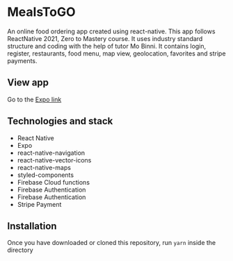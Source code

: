 # MealsToGO

An online food ordering app created using react-native. This app follows ReactNative 2021, Zero to Mastery course. It uses industry standard structure and coding with the help of tutor Mo Binni. It contains login, register, restaurants, food menu, map view, geolocation, favorites and stripe payments.

## View app

Go to the [Expo link](https://expo.io/@jasimpicme/projects/MealsToGo)

## Technologies and stack

- React Native
- Expo
- react-native-navigation
- react-native-vector-icons
- react-native-maps
- styled-components
- Firebase Cloud functions
- Firebase Authentication
- Firebase Authentication
- Stripe Payment

## Installation

Once you have downloaded or cloned this repository, run `yarn` inside the directory
